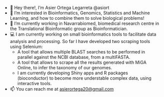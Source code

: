 - 👋 Hey there!, I’m Asier Ortega Legarreta @asiort
- 👀 I’m interested in Bioinformatics, Genomics, Statistics and Machine Learning, and how to combine them to solve biological problems!
- 💼 I’m currently working in Navarrabiomed, biomedical research centre in the Translational Bioinformatic group as Bioinformatician.
- 💻 I am currently working on small bioinformatics tools to facilitate data analysis and processing. So far I have developed two scraping tools using Selenium:
    - A tool that allows multiple BLAST searches to be performed in parallel against the NCBI database, from a multiFASTA.
    - A tool that allows to scrape all the results generated with MiGA Online, to infer the taxonomy of our genomes. 
    - I am currently developing Shiny apps and R packages (bioconductor) to become more understable complex data, using interactive tools. 
- 📫 You can reach me at asierortega20@gmail.com

